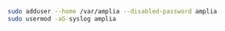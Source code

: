 ﻿```sh
sudo adduser --home /var/amplia --disabled-password amplia
sudo usermod -aG syslog amplia
```
